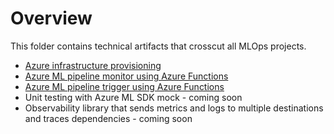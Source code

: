 # Overview

This folder contains technical artifacts that crosscut all MLOps projects. 

* [Azure infrastructure provisioning](infrastructure)
* [Azure ML pipeline monitor using Azure Functions](pipleine_monitor)
* [Azure ML pipeline trigger using Azure Functions](pipeline_trigger)
* Unit testing with Azure ML SDK mock - coming soon
* Observability library that sends metrics and logs to multiple destinations and traces dependencies - coming soon 
